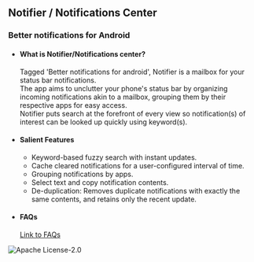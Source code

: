 ## Notifier / Notifications Center ##
### Better notifications for Android ###
        
  + #### What is Notifier/Notifications center?  ####
    Tagged 'Better notifications for android', Notifier is a mailbox for your status bar notifications.  
    The app aims to unclutter your phone's status bar by organizing incoming notifications akin to a mailbox, grouping them by their respective apps for easy access.  
    Notifier puts search at the forefront of every view so notification(s) of interest can be looked up quickly using keyword(s).

  + #### Salient Features ####
    + Keyword-based fuzzy search with instant updates.
    + Cache cleared notifications for a user-configured interval of time.
    + Grouping notifications by apps.
    + Select text and copy notification contents.
    + De-duplication: Removes duplicate notifications with exactly the same contents, and retains only the recent update.

  + #### FAQs ####
    [Link to FAQs](https://github.com/niranjan-nagaraju/notification-center/blob/master/FAQ.md)  
  
  
![Apache License-2.0](https://img.shields.io/github/license/niranjan-nagaraju/notification-center "License")

